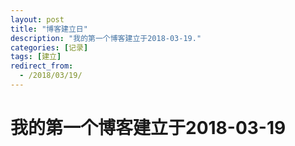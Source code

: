 ```yaml
---
layout: post
title: "博客建立日"
description: "我的第一个博客建立于2018-03-19."
categories: [记录]
tags: [建立]
redirect_from:
  - /2018/03/19/
---
```

# 我的第一个博客建立于2018-03-19
